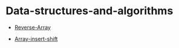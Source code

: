 # Data-structures-and-algorithms

- [Reverse-Array](./Reverse-Array/Reverse-Array.md)

- [Array-insert-shift](./array-insert-shift/README2.md)